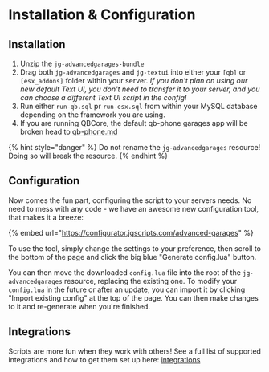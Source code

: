 # Installation & Configuration

## Installation

1. Unzip the `jg-advancedgarages-bundle`&#x20;
2. Drag both `jg-advancedgarages` and `jg-textui` into either your `[qb]` or `[esx_addons]` folder within your server. _If you don't plan on using our new default Text UI, you don't need to transfer it to your server, and you can choose a different Text UI script in the config!_
3. Run either `run-qb.sql` pr `run-esx.sql` from within your MySQL database depending on the framework you are using.
4. If you are running QBCore, the default qb-phone garages app will be broken head to [qb-phone.md](integrations/qb-phone.md "mention")

{% hint style="danger" %}
Do not rename the `jg-advancedgarages` resource! Doing so will break the resource.
{% endhint %}

## Configuration

Now comes the fun part, configuring the script to your servers needs. No need to mess with any code - we have an awesome new configuration tool, that makes it a breeze:

{% embed url="https://configurator.jgscripts.com/advanced-garages" %}

To use the tool, simply change the settings to your preference, then scroll to the bottom of the page and click the big blue "Generate config.lua" button.

You can then move the downloaded `config.lua` file into the root of the `jg-advancedgarages` resource, replacing the existing one. To modify your `config.lua` in the future or after an update, you can import it by clicking "Import existing config" at the top of the page. You can then make changes to it and re-generate when you're finished.

## Integrations

Scripts are more fun when they work with others! See a full list of supported integrations and how to get them set up here: [integrations](integrations/ "mention")
